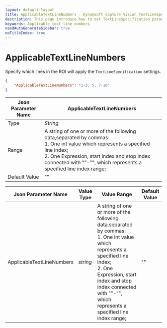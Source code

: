 ```yaml
---   
layout: default-layout
title: ApplicableTextLineNumbers - Dynamsoft Capture Vision TextLineSpecification parameter
description: This page introduce how to set TextLineSpecification parameter ApplicableTextLineNumbers.
keywords: Applicable text line numbers
needAutoGenerateSidebar: true
noTitleIndex: true
---
```


# ApplicableTextLineNumbers

Specify which lines in the ROI will apply the `TextLineSpecification` settings.

```json
{
    "ApplicableTextLineNumbers": "1-3, 5, 7-10"
}
```

| Json Parameter Name | ApplicableTextLineNumbers|
| ------------------- | ------------------------ |
| Type | *String* |
| Range | A string of one or more of the following data,separated by commas:<br>1. One int value which represents a specified line index;<br>2. One Expression, start index and stop index connected with ""-"", which represents a specified line index range; |
| Default Value | "" |

| Json Parameter Name | Value Type | Value Range | Default Value |
| ------------------- | ---------- | ----------- | ------------- |
| ApplicableTextLineNumbers | *string* | A string of one or more of the following data,separated by commas:<br>1. One int value which represents a specified line index;<br>2. One Expression, start index and stop index connected with ""-"", which represents a specified line index range; | "" |
